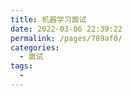 ```yaml
---
title: 机器学习面试
date: 2022-03-06 22:39:22
permalink: /pages/789af0/
categories: 
  - 面试
tags: 
  - 
---
```


